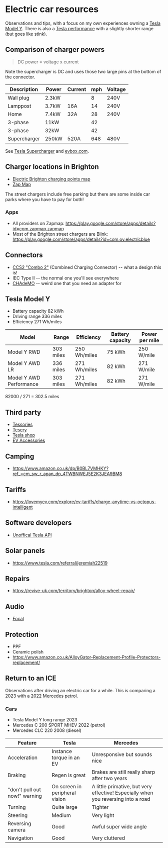 # Electric car resources

Observations and tips, with a focus on my own experiences owning a [Tesla Model Y](https://en.wikipedia.org/wiki/Tesla_Model_Y). There is also a [Tesla performance](https://accelerationtimes.com/models/tesla-model-y-dual-motor-long-range) with a slightly shorter range (but goes like stink).

## Comparison of charger powers

> DC power = voltage x current

Note the supercharger is DC and uses those two large pins at the bottom of the connector.

| Description  | Power | Current | mph  | Voltage |
|---           |---    |---      |---   |---      |
| Wall plug    | 2.3kW |         | 8    | 240V    |
| Lamppost     | 3.7kW | 16A     | 14   | 240V    |
| Home         | 7.4kW | 32A     | 28   | 240V    |
| 3-phase      | 11kW  |         | 42   |         |
| 3-phase      | 32kW  |         | 42   |         |
| Supercharger | 250kW | 520A    | 648  | 480V    |

See [Tesla Supercharger](https://en.wikipedia.org/wiki/Tesla_Supercharger) and [evbox.com](https://evbox.com/uk-en/electric-cars/tesla/tesla-model-y).

## Charger locations in Brighton

- [Electric Brighton charging points map](https://electricbrighton.com/)
- [Zap Map](https://www.zap-map.com/)

The street chargers include free parking but there are some inside car parks where you have to pay for both!

### Apps

- All providers on Zapmap: https://play.google.com/store/apps/details?id=com.zapmap.zapmap
- Most of the Brighton street chargers are Blink: https://play.google.com/store/apps/details?id=com.ov.electricblue

## Connectors

- [CCS2 "Combo 2"](https://en.wikipedia.org/wiki/Combined_Charging_System) (Combined Charging Connector) -- what a design this is!
- IEC Type II -- the normal one you'll see everywhere
- [CHAdeMO](https://en.wikipedia.org/wiki/CHAdeMO) -- weird one that you need an adapter for

## Tesla Model Y

- Battery capacity 82 kWh
- Driving range 336 miles
- Efficiency 271 Wh/miles

| Model | Range | Efficiency | Battery capacity | Power per mile |
|---    |---    |---         | ---              | ---            |
| Model Y RWD | 303 miles | 250 Wh/miles | 75 kWh | 250 W/mile |
| Model Y AWD LR | 336 miles | 271 Wh/miles | 82 kWh | 271 W/mile |
| Model Y AWD Performance | 303 miles | 271 Wh/miles | 82 kWh | 271 W/mile |

82000 / 271 = 302.5 miles

## Third party

- [Tessories](https://tessories.uk/)
- [Tesery](https://www.tesery.com/)
- [Tesla shop](https://shop.tesla.com/)
- [EV Accessories](https://evaccessories.co.uk/)

## Camping

- https://www.amazon.co.uk/dp/B0BL7VMHKY?ref_=cm_sw_r_apan_dp_4TWBNWEJ5E2K3JEA9BM8

## Tariffs

- https://lovemyev.com/explore/ev-tariffs/charge-anytime-vs-octopus-intelligent

## Software developers

- [Unoffical Tesla API](https://www.teslaapi.io/vehicles/commands)

## Solar panels

- https://www.tesla.com/referral/jeremiah22519

## Repairs

- https://revive-uk.com/territory/brighton/alloy-wheel-repair/

## Audio

- [Focal](https://www.focal.com/en/t3y-new-tesla-compatible-kits)

## Protection

- PPF
- Ceramic polish
- <https://www.amazon.co.uk/AlloyGator-Replacement-Profile-Protectors-replacement/>

## Return to an ICE

Observations after driving an electric car for a while. This is comparing a 2023  with a 2022 Mercedes petrol.

### Cars

- Tesla Model Y long range 2023
- Mercedes C 200 SPORT MHEV 2022 (petrol)
- Mercedes CLC 220 2008 (diesel)

| Feature | Tesla | Mercedes |
|---      |---    |---       |
| Acceleration | Instance torque in an EV | Unresponsive but sounds nice |
| Braking | Regen is great | Brakes are still really sharp after two years |
| "don't pull out now!" warning | On screen in peripheral vision | A little primative, but very effective! Especially when you reversing into a road |
| Turning | Quite large | Tighter |
| Steering | Medium | Very light |
| Reversing camera | Good | Awful super wide angle |
| Navigation | Good | Very cluttered |
